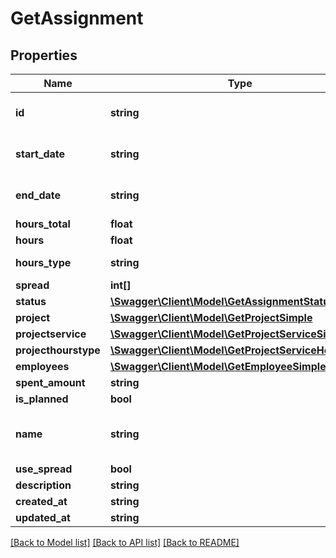 # GetAssignment

## Properties

 Name                 | Type                                                                                  | Description | Notes                                               
----------------------|---------------------------------------------------------------------------------------|-------------|-----------------------------------------------------
 **id**               | **string**                                                                            |             | [optional] [default to 'assignment:abc']            
 **start_date**       | **string**                                                                            |             | [optional] [default to '2032-01-01']                
 **end_date**         | **string**                                                                            |             | [optional] [default to '2032-12-31']                
 **hours_total**      | **float**                                                                             |             | [optional]                                          
 **hours**            | **float**                                                                             |             | [optional]                                          
 **hours_type**       | **string**                                                                            |             | [optional] [default to 'total']                     
 **spread**           | **int[]**                                                                             |             | [optional]                                          
 **status**           | [**\Swagger\Client\Model\GetAssignmentStatus**](GetAssignmentStatus.md)               |             | [optional]                                          
 **project**          | [**\Swagger\Client\Model\GetProjectSimple**](GetProjectSimple.md)                     |             | [optional]                                          
 **projectservice**   | [**\Swagger\Client\Model\GetProjectServiceSimple**](GetProjectServiceSimple.md)       |             | [optional]                                          
 **projecthourstype** | [**\Swagger\Client\Model\GetProjectServiceHoursType**](GetProjectServiceHoursType.md) |             | [optional]                                          
 **employees**        | [**\Swagger\Client\Model\GetEmployeeSimple[]**](GetEmployeeSimple.md)                 |             | [optional]                                          
 **spent_amount**     | **string**                                                                            |             | [optional]                                          
 **is_planned**       | **bool**                                                                              |             | [optional]                                          
 **name**             | **string**                                                                            |             | [optional] [default to 'Website Design Assignment'] 
 **use_spread**       | **bool**                                                                              |             | [optional]                                          
 **description**      | **string**                                                                            |             | [optional]                                          
 **created_at**       | **string**                                                                            |             | [optional]                                          
 **updated_at**       | **string**                                                                            |             | [optional]                                          

[[Back to Model list]](../README.md#documentation-for-models) [[Back to API list]](../README.md#documentation-for-api-endpoints) [[Back to README]](../README.md)


